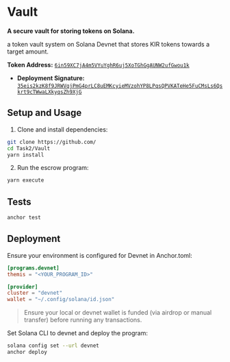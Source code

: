 # Vault

**A secure vault for storing tokens on Solana.**

a token vault system on Solana Devnet that stores KIR tokens towards a target amount. 


**Token Address:** [`6in59XC7jA4m5VYuYghR6uj5XoTGhGgAUNW2ufGwou1k`](https://solscan.io/token/6in59XC7jA4m5VYuYghR6uj5XoTGhGgAUNW2ufGwou1k?cluster=devnet)

- **Deployment Signature:** [`35eis2kzK8f9JRWVqjPmG4prLC8uEMKcyieMVzohYP8LPqsQPVKATeHe5FuCMsLs6Qskrt9cTWwaLXkyqsZh9XjG`](https://solscan.io/account/CrRJfXUFntd1TtdeSdN27oVSjPL9BSP7ucCfhsxigUMZ?cluster=devnet)



## Setup and Usage

1. Clone and install dependencies:

```bash
git clone https://github.com/
cd Task2/Vault
yarn install
```

2. Run the escrow program:

```bash
yarn execute
```

## Tests

```bash
anchor test
```

## Deployment

Ensure your environment is configured for Devnet in Anchor.toml:

```toml
[programs.devnet]
themis = "<YOUR_PROGRAM_ID>"

[provider]
cluster = "devnet"
wallet = "~/.config/solana/id.json"
```

> Ensure your local or devnet wallet is funded (via airdrop or manual transfer) before running any transactions.

Set Solana CLI to devnet and deploy the program:

```bash
solana config set --url devnet
anchor deploy
```




